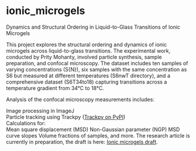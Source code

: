 # ionic_microgels
Dynamics and Structural Ordering in Liquid-to-Glass Transitions of Ionic Microgels

This project explores the structural ordering and dynamics of ionic microgels across liquid-to-glass transitions. The experimental work, conducted by Prity Mohanty, involved particle synthesis, sample preparation, and confocal microscopy. The dataset includes ten samples of varying concentrations (S{N}), six samples with the same concentration as S6 but measured at different temperatures (S6nwT directory), and a comprehensive dataset (S6T34to18) capturing transitions across a temperature gradient from 34°C to 18°C.

Analysis of the confocal microscopy measurements includes:

Image processing in ImageJ<br>
Particle tracking using Trackpy (<a href="https://pypi.org/project/trackpy/">Trackpy on PyPI</a>)<br>
Calculations for:<br>
Mean square displacement (MSD)
Non-Gaussian parameter (NGP)
MSD curve slopes
Volume fractions of samples, and more.
The research article is currently in preparation, the draft is here: <a href="https://drive.google.com/file/d/1XVsjv-DAUPZjPdf9uDfZ-vOQRdJsHS9n/view?usp=sharing">Ionic microgels draft</a>.

